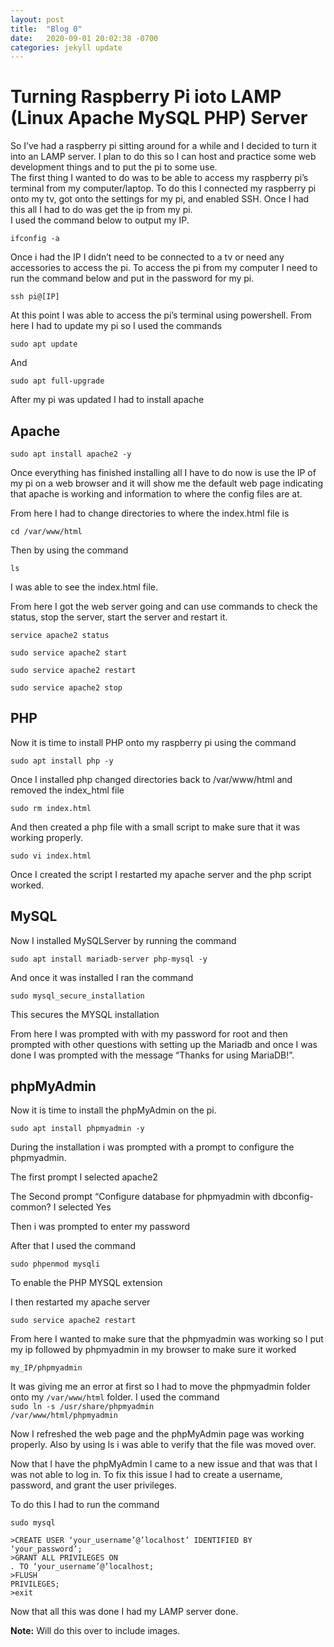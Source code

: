 ```yaml
---
layout: post
title:  "Blog 0"
date:   2020-09-01 20:02:38 -0700
categories: jekyll update
---
```

<h1>Turning Raspberry Pi ioto LAMP (Linux Apache MySQL PHP) Server</h1>
<p>
So I’ve had a raspberry pi sitting around for a while and I decided to turn it into an LAMP server. I plan to do this so I can host and practice some web development things and to put the pi to some use.
<br>
The first thing I wanted to do was to be able to access my raspberry pi’s terminal from my computer/laptop. To do this I connected my raspberry pi onto my tv, got onto the settings for my pi, and enabled SSH. Once I had this all I had to do was get the ip from my pi.
<br>
I used the command below to output my IP.
</p>

<code>ifconfig -a</code>

<p>
Once i had the IP I didn’t need to be connected to a tv or need any accessories to access the pi. To access the pi from my computer I need to run the command below and put in the password for my pi.
</p>

<code>ssh pi@[IP]</code>

At this point I was able to access the pi’s terminal using powershell. From here I had to update my pi so I used the commands

<code>sudo apt update</code>

And

<code>sudo apt full-upgrade</code>

After my pi was updated I had to install apache 

<h2>Apache</h2>

<code>sudo apt install apache2 -y</code> 

Once everything has finished installing all I have to do now is use the IP of my pi on a web browser and it will show me the default web page indicating that apache is working and information to where the config files are at. 

From here I had to change directories to where the index.html file is

<code>cd /var/www/html</code>

Then by using the command 

<code>ls</code>

I was able to see the  index.html file. 


From here I got the web server going and can use commands to check the status, stop the server, start the server and restart it.

<code>service apache2 status</code>

<code>sudo service apache2 start</code>

<code>sudo service apache2 restart</code>

<code>sudo service apache2 stop</code>

<h2>PHP</h2> 

Now it is time to install PHP onto my raspberry pi using the command 

<code>sudo apt install php -y</code>

Once I installed php changed directories back to /var/www/html and removed the index_html file

<code>sudo rm index.html</code>

And then created a php file with a small script to make sure that it was working properly.

<code>sudo vi index.html</code>

Once I created the script I restarted my apache server and the php script worked. 

<h2>MySQL</h2>

Now I installed MySQLServer by running the command

<code>sudo apt install mariadb-server php-mysql -y</code>

And once it was installed I ran the command 

<code>sudo mysql_secure_installation</code>

This secures the MYSQL installation

From here I was prompted with with my password for root and then prompted with other questions with setting up the Mariadb and once I was done I was prompted with the message “Thanks for using MariaDB!”.

<h2>phpMyAdmin</h2> 

Now it is time to install the phpMyAdmin on the pi.

<code>sudo apt install phpmyadmin -y</code> 

During the installation i was prompted with a prompt to configure the phpmyadmin.

The first prompt I selected apache2 

The Second prompt “Configure database for phpmyadmin with dbconfig-common? I selected Yes

Then i was prompted to enter my password

After that I used the command 

<code>sudo phpenmod mysqli</code> 

To enable the PHP MYSQL extension 

I then restarted my apache server

<code>sudo service apache2 restart</code>

From here I wanted to make sure that the phpmyadmin was working so I put my ip followed by phpmyadmin in my browser to make sure it  worked

<code>my_IP/phpmyadmin</code> 

It was giving me an error at first so I had to move the phpmyadmin folder onto my <code>/var/www/html</code> folder. I used the command     
<code>sudo ln -s /usr/share/phpmyadmin /var/www/html/phpmyadmin</code>

Now I refreshed the web page and the phpMyAdmin page was working properly. Also by using ls i was able to verify that the file was moved over.

Now that I have the phpMyAdmin I came to a new issue and that was that I was not able to log in. To fix this issue I had to create a username, password, and grant the user privileges.

To do this I had to run the command 

<code>sudo mysql</code>

<code>>CREATE USER ‘your_username’@’localhost’ IDENTIFIED BY ‘your_password’;</code>
<br>
<code>>GRANT ALL PRIVILEGES  ON *.* TO ‘your_username’@’localhost;</code>
<br>
<code>>FLUSH PRIVILEGES;</code>
<br>
<code>>exit</code>

Now that all this was done I had my LAMP server done.

<strong>Note:</strong> Will do this over to include images.
